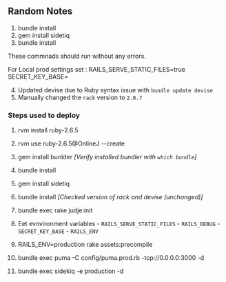 ## Random Notes

1. bundle install
2. gem install sidetiq
3. bundle install

These commnads should run without any errors.

For Local prod settings set : RAILS_SERVE_STATIC_FILES=true
                              SECRET_KEY_BASE=<somekey>

4. Updated devise due to Ruby syntax issue with `bundle update devise`
5. Manually changed the `rack` version to `2.0.7`


### Steps used to deploy

1. rvm install ruby-2.6.5
2. rvm use ruby-2.6.5@OnlineJ --create
3. gem install bunlder _[Verify installed bundler with `which bundle`]_
4. bundle install
5. gem install sidetiq
6. bundle install
    _[Checked version of rack and devise (unchanged)]_
7. bundle exec rake judje:init
8. Eet evnvironment variables   - `RAILS_SERVE_STATIC_FILES`
                                - `RAILS_DEBUG`
                                - `SECRET_KEY_BASE`
                                - `RAILS_ENV`
                                
9. RAILS_ENV=production rake assets:precompile
10. bundle exec puma -C config/puma.prod.rb -tcp://0.0.0.0:3000 -d
11. bundle exec sidekiq -e production -d